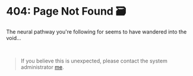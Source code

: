 <head>
  <title>Page Not Found | Auxv.org</title>
  <meta name="author" content="Owen Friedman">
</head>

# 404: Page Not Found 🗃️

The neural pathway you're following for seems to have wandered into the void...

<br/>

> If you believe this is unexpected, please contact the system administrator [me](/about).
